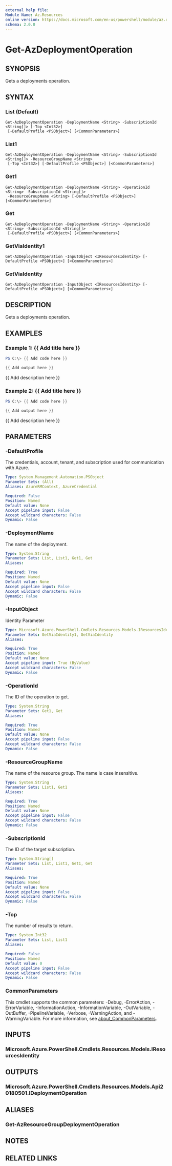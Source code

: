 ```yaml
---
external help file:
Module Name: Az.Resources
online version: https://docs.microsoft.com/en-us/powershell/module/az.resources/get-azdeploymentoperation
schema: 2.0.0
---
```


# Get-AzDeploymentOperation

## SYNOPSIS
Gets a deployments operation.

## SYNTAX

### List (Default)
```
Get-AzDeploymentOperation -DeploymentName <String> -SubscriptionId <String[]> [-Top <Int32>]
 [-DefaultProfile <PSObject>] [<CommonParameters>]
```

### List1
```
Get-AzDeploymentOperation -DeploymentName <String> -SubscriptionId <String[]> -ResourceGroupName <String>
 [-Top <Int32>] [-DefaultProfile <PSObject>] [<CommonParameters>]
```

### Get1
```
Get-AzDeploymentOperation -DeploymentName <String> -OperationId <String> -SubscriptionId <String[]>
 -ResourceGroupName <String> [-DefaultProfile <PSObject>] [<CommonParameters>]
```

### Get
```
Get-AzDeploymentOperation -DeploymentName <String> -OperationId <String> -SubscriptionId <String[]>
 [-DefaultProfile <PSObject>] [<CommonParameters>]
```

### GetViaIdentity1
```
Get-AzDeploymentOperation -InputObject <IResourcesIdentity> [-DefaultProfile <PSObject>] [<CommonParameters>]
```

### GetViaIdentity
```
Get-AzDeploymentOperation -InputObject <IResourcesIdentity> [-DefaultProfile <PSObject>] [<CommonParameters>]
```

## DESCRIPTION
Gets a deployments operation.

## EXAMPLES

### Example 1: {{ Add title here }}
```powershell
PS C:\> {{ Add code here }}

{{ Add output here }}
```

{{ Add description here }}

### Example 2: {{ Add title here }}
```powershell
PS C:\> {{ Add code here }}

{{ Add output here }}
```

{{ Add description here }}

## PARAMETERS

### -DefaultProfile
The credentials, account, tenant, and subscription used for communication with Azure.

```yaml
Type: System.Management.Automation.PSObject
Parameter Sets: (All)
Aliases: AzureRMContext, AzureCredential

Required: False
Position: Named
Default value: None
Accept pipeline input: False
Accept wildcard characters: False
Dynamic: False
```

### -DeploymentName
The name of the deployment.

```yaml
Type: System.String
Parameter Sets: List, List1, Get1, Get
Aliases:

Required: True
Position: Named
Default value: None
Accept pipeline input: False
Accept wildcard characters: False
Dynamic: False
```

### -InputObject
Identity Parameter

```yaml
Type: Microsoft.Azure.PowerShell.Cmdlets.Resources.Models.IResourcesIdentity
Parameter Sets: GetViaIdentity1, GetViaIdentity
Aliases:

Required: True
Position: Named
Default value: None
Accept pipeline input: True (ByValue)
Accept wildcard characters: False
Dynamic: False
```

### -OperationId
The ID of the operation to get.

```yaml
Type: System.String
Parameter Sets: Get1, Get
Aliases:

Required: True
Position: Named
Default value: None
Accept pipeline input: False
Accept wildcard characters: False
Dynamic: False
```

### -ResourceGroupName
The name of the resource group.
The name is case insensitive.

```yaml
Type: System.String
Parameter Sets: List1, Get1
Aliases:

Required: True
Position: Named
Default value: None
Accept pipeline input: False
Accept wildcard characters: False
Dynamic: False
```

### -SubscriptionId
The ID of the target subscription.

```yaml
Type: System.String[]
Parameter Sets: List, List1, Get1, Get
Aliases:

Required: True
Position: Named
Default value: None
Accept pipeline input: False
Accept wildcard characters: False
Dynamic: False
```

### -Top
The number of results to return.

```yaml
Type: System.Int32
Parameter Sets: List, List1
Aliases:

Required: False
Position: Named
Default value: 0
Accept pipeline input: False
Accept wildcard characters: False
Dynamic: False
```

### CommonParameters
This cmdlet supports the common parameters: -Debug, -ErrorAction, -ErrorVariable, -InformationAction, -InformationVariable, -OutVariable, -OutBuffer, -PipelineVariable, -Verbose, -WarningAction, and -WarningVariable. For more information, see [about_CommonParameters](http://go.microsoft.com/fwlink/?LinkID=113216).

## INPUTS

### Microsoft.Azure.PowerShell.Cmdlets.Resources.Models.IResourcesIdentity

## OUTPUTS

### Microsoft.Azure.PowerShell.Cmdlets.Resources.Models.Api20180501.IDeploymentOperation

## ALIASES

### Get-AzResourceGroupDeploymentOperation

## NOTES

## RELATED LINKS


